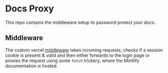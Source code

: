 # Docs Proxy

This repo contains the middleware setup to password protect your docs.

## Middleware

The custom vercel [middleware](middleware.ts) takes incoming requests, checks if a session cookie is present _& valid_ and then either forwards to the login page or proxies the request using some `fetch` trickery, where the Mintlify documentation is hosted.

